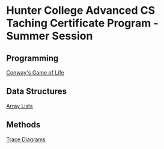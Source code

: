 # Hunter College Advanced CS Taching Certificate Program - Summer Session

## Programming
<a href="https://www.w3schools.com/">Conway's Game of Life</a>


## Data Structures
<a href="https://www.w3schools.com/">Array Lists</a>


## Methods
<a href="https://www.w3schools.com/">Trace Diagrams</a>


